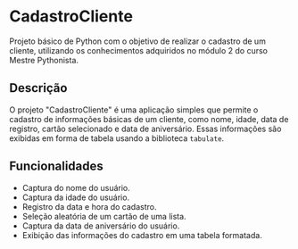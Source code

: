 # CadastroCliente

Projeto básico de Python com o objetivo de realizar o cadastro de um cliente, utilizando os conhecimentos adquiridos no módulo 2 do curso Mestre Pythonista.

## Descrição

O projeto "CadastroCliente" é uma aplicação simples que permite o cadastro de informações básicas de um cliente, como nome, idade, data de registro, cartão selecionado e data de aniversário. Essas informações são exibidas em forma de tabela usando a biblioteca `tabulate`.

## Funcionalidades

- Captura do nome do usuário.
- Captura da idade do usuário.
- Registro da data e hora do cadastro.
- Seleção aleatória de um cartão de uma lista.
- Captura da data de aniversário do usuário.
- Exibição das informações do cadastro em uma tabela formatada.


